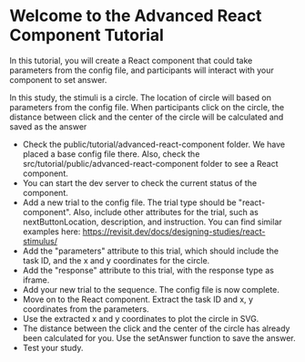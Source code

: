 # Welcome to the Advanced React Component Tutorial

In this tutorial, you will create a React component that could take parameters from the config file, and participants will interact with your component to set answer. 

In this study, the stimuli is a circle. The location of circle will based on parameters from the config file. 
When participants click on the circle, the distance between click and the center of the circle will be calculated and saved as the answer

- Check the public/tutorial/advanced-react-component folder. We have placed a base config file there. Also, check the src/tutorial/public/advanced-react-component folder to see a React component.
- You can start the dev server to check the current status of the component.
- Add a new trial to the config file. The trial type should be "react-component". Also, include other attributes for the trial, such as nextButtonLocation, description, and instruction. You can find similar examples here: https://revisit.dev/docs/designing-studies/react-stimulus/
- Add the "parameters" attribute to this trial, which should include the task ID, and the x and y coordinates for the circle.
- Add the "response" attribute to this trial, with the response type as iframe.
- Add your new trial to the sequence. The config file is now complete.
- Move on to the React component. Extract the task ID and x, y coordinates from the parameters.
- Use the extracted x and y coordinates to plot the circle in SVG.
- The distance between the click and the center of the circle has already been calculated for you. Use the setAnswer function to save the answer.
- Test your study.

